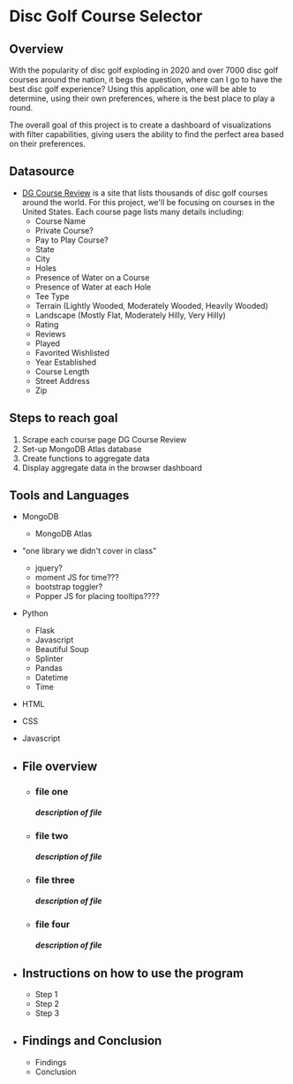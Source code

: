 # Disc Golf Course Selector

## Overview

With the popularity of disc golf exploding in 2020 and over 7000 disc golf courses around the nation, it begs the question, where can I go to have the best disc golf experience? Using this application, one will be able to determine, using their own preferences, where is the best place to play a round.

The overall goal of this project is to create a dashboard of visualizations with filter capabilities, giving users the ability to find the perfect area based on their preferences.

## Datasource
- [DG Course Review](https://www.dgcoursereview.com/) is a site that lists thousands of disc golf courses around the world. For this project, we'll be focusing on courses in the United States. Each course page lists many details including:
    - Course Name
    - Private Course?
    - Pay to Play Course?
    - State
    - City
    - Holes
    - Presence of Water on a Course
    - Presence of Water at each Hole
    - Tee Type
    - Terrain (Lightly Wooded, Moderately Wooded, Heavily Wooded)
    - Landscape (Mostly Flat, Moderately Hilly, Very Hilly)
    - Rating
    - Reviews
    - Played
    - Favorited Wishlisted
    - Year Established
    - Course Length
    - Street Address
    - Zip

## Steps to reach goal
1. Scrape each course page DG Course Review
2. Set-up MongoDB Atlas database
3. Create functions to aggregate data
4. Display aggregate data in the browser dashboard


## Tools and Languages
- MongoDB
    - MongoDB Atlas
- "one library we didn't cover in class" 
    - jquery?
    - moment JS for time???
    - bootstrap toggler?
    - Popper JS for placing tooltips????
- Python
    - Flask
    - Javascript
    - Beautiful Soup
    - Splinter
    - Pandas
    - Datetime
    - Time
- HTML
- CSS
- Javascript

- ## File overview
  - ### file one
    ##### *description of file*
  - ### file two
    ##### *description of file*
  - ### file three
    ##### *description of file*
  - ### file four
    ##### *description of file*

- ## Instructions on how to use the program
    - Step 1
    - Step 2
    - Step 3

- ## Findings and Conclusion
    - Findings
    - Conclusion








